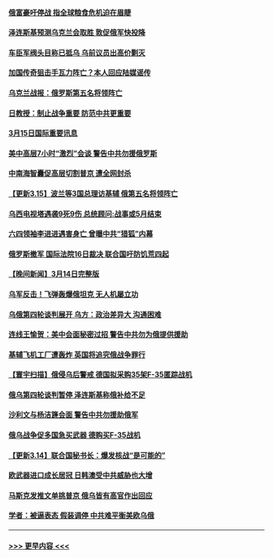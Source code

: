#### [俄富豪吁停战 指全球粮食危机迫在眉睫](../pages/prog202/a103374324.md?t=03152051) 
#### [泽连斯基预测乌克兰会取胜 敦促俄军快投降](../pages/prog202/a103373337.md?t=03152051) 
#### [车臣军阀头目称已抵乌 乌前议员出高价剿灭](../pages/prog202/a103374332.md?t=03152051) 
#### [加国传奇狙击手瓦力阵亡？本人回应陆媒谣传](../pages/prog202/a103374314.md?t=03152051) 
#### [乌克兰战报：俄罗斯第五名将领阵亡](../pages/prog202/a103374233.md?t=03152051) 
#### [日教授：制止战争重要 防范中共更重要](../pages/prog202/a103374206.md?t=03152051) 
#### [3月15日国际重要讯息](../pages/prog202/a103374198.md?t=03152051) 
#### [美中高层7小时“激烈”会谈 警告中共勿援俄罗斯](../pages/prog202/a103374182.md?t=03152051) 
#### [中南海智囊促高层切割普京 遭全网封杀](../pages/prog202/a103374155.md?t=03152051) 
#### [【更新3.15】波兰等3国总理访基辅 俄第五名将领阵亡](../pages/prog202/a103374136.md?t=03152051) 
#### [乌西电视塔遇袭9死9伤 总统顾问:战事或5月结束](../pages/prog202/a103374122.md?t=03152051) 
#### [六四领袖李进进遇害身亡 曾曝中共“猎狐”内幕](../pages/prog202/a103374099.md?t=03152051) 
#### [俄罗斯撤军 国际法院16日裁决 联合国吁防饥荒四起](../pages/prog202/a103373990.md?t=03152051) 
#### [【晚间新闻】3月14日完整版](../pages/prog202/a103373923.md?t=03152051) 
#### [乌军反击！飞弹轰爆俄坦克 无人机屡立功](../pages/prog202/a103373963.md?t=03152051) 
#### [乌俄第四轮谈判展开 乌方：政治差异大 沟通困难](../pages/prog202/a103373708.md?t=03152051) 
#### [连线王愉贺：美中会面秘密过招 警告中共勿为俄提供援助](../pages/prog202/a103373967.md?t=03152051) 
#### [基辅飞机工厂遭轰炸 英国将追究俄战争罪行](../pages/prog202/a103373996.md?t=03152051) 
#### [【寰宇扫描】俄侵乌后警戒 德国拟采购35架F-35匿踪战机](../pages/prog202/a103373982.md?t=03152051) 
#### [俄乌第四轮谈判暂停 泽连斯基称俄补给不足](../pages/prog202/a103373842.md?t=03152051) 
#### [沙利文与杨洁篪会面 警告中共勿援助俄军](../pages/prog202/a103373840.md?t=03152051) 
#### [俄乌战争促多国急买武器 德购买F-35战机](../pages/prog202/a103373789.md?t=03152051) 
#### [【更新3.14】联合国秘书长：爆发核战“是可能的”](../pages/prog202/a103373130.md?t=03152051) 
#### [欧武器进口成长居冠 日韩澳受中共威胁也大增](../pages/prog202/a103373636.md?t=03152051) 
#### [马斯克发推文单挑普京 俄乌皆有高官作出回应](../pages/prog202/a103373713.md?t=03152051) 
#### [学者：被逼表态 假装调停 中共难平衡美欧乌俄](../pages/prog202/a103373634.md?t=03152051) 

----
#### [ >>> 更早内容 <<< ](../indexes/prog202-earlier.md)
